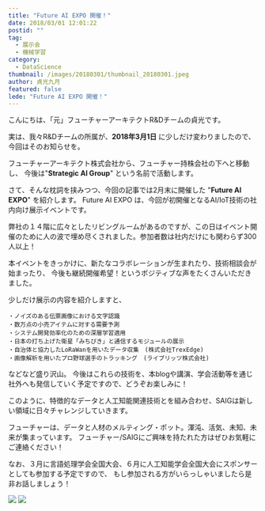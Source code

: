 ```yaml
---
title: "Future AI EXPO 開催！"
date: 2018/03/01 12:01:22
postid: ""
tag:
  - 展示会
  - 機械学習
category:
  - DataScience
thumbnail: /images/20180301/thumbnail_20180301.jpeg
author: 貞光九月
featured: false
lede: "Future AI EXPO 開催！"
---
```

こんにちは、「元」フューチャーアーキテクトR&Dチームの貞光です。

実は、我々R&Dチームの所属が、<b>2018年3月1日</b> に少しだけ変わりましたので、今回はそのお知らせを。

フューチャーアーキテクト株式会社から、フューチャー持株会社の下へと移動し、
今後は"<b>Strategic AI Group</b>" という名前で活動します。

さて、そんな枕詞を挟みつつ、今回の記事では2月末に開催した "<b>Future AI EXPO</b>" を紹介します。
Future AI EXPO は、今回が初開催となるAI/IoT技術の社内向け展示イベントです。

弊社の１４階に広々としたリビングルームがあるのですが、この日はイベント開催のために人の波で埋め尽くされました。参加者数は社内だけにも関わらず300人以上！

本イベントをきっかけに、新たなコラボレーションが生まれたり、技術相談会が始まったり、
今後も継続開催希望！というポジティブな声をたくさんいただきました。

少しだけ展示の内容を紹介しますと、

```
・ノイズのある伝票画像における文字認識
・数万点の小売アイテムに対する需要予測
・システム開発効率化のための深層学習適用
・日本の打ち上げた衛星「みちびき」と通信するモジュールの展示
・自治体と協力したLoRaWanを用いたデータ収集　(株式会社TrexEdge)
・画像解析を用いたプロ野球選手のトラッキング　(ライブリッツ株式会社)
```

などなど盛り沢山。
今後はこれらの技術を、本blogや講演、学会活動等を通じ社外へも発信していく予定ですので、どうぞお楽しみに！

このように、特徴的なデータと人工知能関連技術とを組み合わせ、SAIGは新しい領域に日々チャレンジしていきます。

フューチャーは、データと人材のメルティング・ポット。渾沌、活気、未知、未来が集まっています。
フューチャー/SAIGにご興味を持たれた方はぜひお気軽にご連絡ください！

なお、３月に言語処理学会全国大会、６月に人工知能学会全国大会にスポンサーとしても参加する予定ですので、
もし参加される方がいらっしゃいましたら是非お話しましょう！

<img src="/images/20180301/photo_20180301_01.jpeg" loading="lazy">

<img src="/images/20180301/photo_20180301_02.jpeg" loading="lazy">
